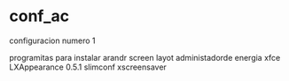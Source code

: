 conf_ac
=======

configuracion numero 1

programitas para instalar arandr screen layot
administadorde energia xfce
LXAppearance 0.5.1
slimconf
xscreensaver
